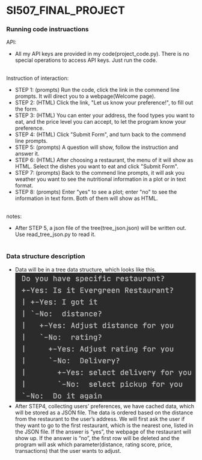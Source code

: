 # SI507_FINAL_PROJECT

### Running code instruactions

API: </br>
  - All my API keys are provided in my code(project_code.py). There is no special operations to access API keys. Just run the code. </br></br>

Instruction of interaction: </br>
  - STEP 1: (prompts) Run the code, click the link in the commend line prompts. It will direct you to a webpage(Welcome page). </br>
  - STEP 2: (HTML) Click the link, "Let us know your preference!", to fill out the form. </br>
  - STEP 3: (HTML) You can enter your address, the food types you want to eat, and the price level you can accept, to let the program know your preference. </br>
  - STEP 4: (HTML) Click "Submit Form", and turn back to the commend line prompts. </br>
  - STEP 5: (prompts) A question will show, follow the instruction and answer it. </br>
  - STEP 6: (HTML) After choosing a restaurant, the menu of it will show as HTML. Select the dishes you want to eat and click "Submit Form". </br>
  - STEP 7: (prompts) Back to the commend line prompts, it will ask you weather you want to see the nutritional information in a plot or in text format. </br>
  - STEP 8: (prompts) Enter "yes" to see a plot; enter "no" to see the information in text form. Both of them will show as HTML. </br></br>
  
notes: </br>
  - After STEP 5, a json file of the tree(tree_json.json) will be written out. Use read_tree_json.py to read it. </br></br>


### Data structure description

  - Data will be in a tree data structure, which looks like this.
![alt_text](https://github.com/liu0ing0ing/SI507_FINAL_PROJECT/blob/main/tree.png?raw=true)</br>
  - After STEP4, collecting users’ preferences, we have cached data, which will be stored as a JSON file. The data is ordered based on the distance from the restaurant to the user’s address. We will first ask the user if they want to go to the first restaurant, which is the nearest one, listed in the JSON file. If the answer is “yes”, the webpage of the restaurant will show up. If the answer is “no”, the first row will be deleted and the program will ask which parameter(distance, rating score, price, transactions) that the user wants to adjust. 


